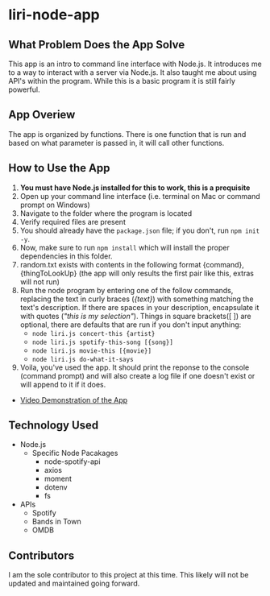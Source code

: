# liri-node-app

## What Problem Does the App Solve
This app is an intro to command line interface with Node.js. It introduces me to a way to interact with a server via Node.js. It also taught me about using API's within the program. While this is a basic program it is still fairly powerful.

## App Overiew
The app is organized by functions. There is one function that is run and based on what parameter is passed in, it will call other functions.

## How to Use the App
1. **You must have Node.js installed for this to work, this is a prequisite**
1. Open up your command line interface (i.e. terminal on Mac or command prompt on Windows)
2. Navigate to the folder where the program is located
3. Verify required files are present
  1. You should already have the `package.json` file; if you don't, run `npm init -y`. 
  2. Now, make sure to run `npm install` which will install the proper dependencies in this folder.
  3. random.txt exists with contents in the following format {command},{thingToLookUp} (the app will only results the first pair like this, extras will not run)
4. Run the node program by entering one of the follow commands, replacing the text in curly braces (*{text}*) with something matching the text's description. If there are spaces in your description, encapsulate it with quotes (*"this is my selection"*). Things in square brackets([ ]) are optional, there are defaults that are run if you don't input anything:
    * `node liri.js concert-this {artist}`
    * `node liri.js spotify-this-song [{song}]`
    * `node liri.js movie-this [{movie}]`
    * `node liri.js do-what-it-says`
5. Voila, you've used the app. It should print the reponse to the console (command prompt) and will also create a log file if one doesn't exist or will append to it if it does.

* [Video Demonstration of the App](https://youtu.be/pMihNROo6qE)

## Technology Used
* Node.js
  * Specific Node Pacakages
    * node-spotify-api
    * axios
    * moment
    * dotenv
    * fs
* APIs
  * Spotify
  * Bands in Town
  * OMDB

## Contributors
I am the sole contributor to this project at this time. This likely will not be updated and maintained going forward.
